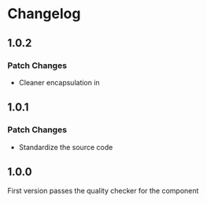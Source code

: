 # Changelog

## 1.0.2

### Patch Changes

- Cleaner encapsulation in <Dialog>

## 1.0.1

### Patch Changes

- Standardize the source code

## 1.0.0

First version passes the quality checker for the component
